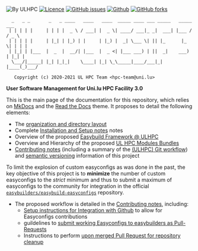 ![By ULHPC](https://img.shields.io/badge/by-ULHPC-blue.svg) [![Licence](https://img.shields.io/badge/license-GPL--3.0-blue.svg)](http://www.gnu.org/licenses/gpl-3.0.html) [![GitHub issues](https://img.shields.io/github/issues/ULHPC/sw.svg)](https://github.com/ULHPC/sw/issues/) [![Github](https://img.shields.io/badge/sources-github-green.svg)](https://github.com/ULHPC/sw/) [![GitHub forks](https://img.shields.io/github/forks/ULHPC/sw?style=flat-square)](https://github.com/ULHPC/sw)

      _   _ _       _   _ ____   ____   ____  _____ ____ ___ _____   _____  ___
     | | | | |     | | | |  _ \ / ___| |  _ \| ____/ ___|_ _|  ___| |___ / / _ \
     | | | | |     | |_| | |_) | |     | |_) |  _| \___ \| || |_      |_ \| | | |
     | |_| | |___  |  _  |  __/| |___  |  _ <| |___ ___) | ||  _|    ___) | |_| |
      \___/|_____| |_| |_|_|    \____| |_| \_\_____|____/___|_|     |____(_)___/

       Copyright (c) 2020-2021 UL HPC Team <hpc-team@uni.lu>

__User Software Management for Uni.lu HPC Facility 3.0__

This is the main page of the documentation for this repository, which relies on [MkDocs](http://www.mkdocs.org/) and the [Read the Docs](http://readthedocs.io) theme. It proposes to detail the following elements:

* The [organization and directory layout](layout.md)
* Complete [Installation and Setup notes](setup.md) notes
* Overview of the proposed [Easybuild Framework @ ULHPC](environment.md)
* Overview and Hierarchy of the proposed [UL HPC Modules Bundles](swsets.md)
* [Contributing notes](contributing/index.md) (including a summary of the [(ULHPC) Git workflow](contributing/git-workflow.md)) and [semantic versioning](contributing/versioning.md) information of this project

To limit the explosion of custom easyconfigs as was done in the past, the key objective of this project is to **minimize** the number of custom easyconfigs to the _strict_ minimum and thus to submit a maximum of easyconfigs to the community for integration in the official [`easybuilders/easybuild-easyconfigs`](https://github.com/easybuilders/easybuild-easyconfigs) repository.

* The proposed workflow is detailed in the [Contributing notes](contributing/index.md), including:
    - [Setup instructions for Integration with Github](contributing/setup-github-integration.md) to allow for Easyconfigs contributions
    - guildelines to [submit working Easyconfigs to easybuilders as Pull-Requests](contributing/pull-requests.md)
    - Instructions to perform [upon merged Pull Request for repository cleanup](contributing/closing-merged-pr.md)
